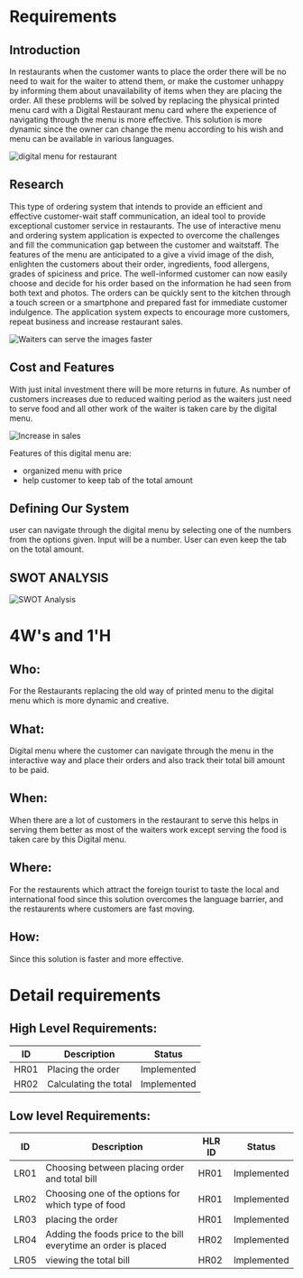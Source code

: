 # Requirements
## Introduction
In restaurants when the customer wants to place the order there will be no need to wait for the waiter to attend them, or make the customer unhappy by informing them about unavailability of items when they are placing the order. All these problems will be solved by replacing the physical printed menu card with a Digital Restaurant menu card where the experience of navigating through the menu is more effective. This solution is more dynamic since the owner can change the menu according to his wish and menu can be available in various languages.

![digital menu for restaurant](https://user-images.githubusercontent.com/65301187/114957727-46c0ae80-9e7f-11eb-9f38-cac8bb085827.jpg)

## Research
This type of ordering system that intends to provide an efficient and effective customer-wait staff communication, an ideal tool to provide exceptional customer service in restaurants. The use of interactive menu and ordering system application is expected to overcome the challenges and fill the communication gap between the customer and waitstaff. The features of the menu are anticipated to a give a vivid image of the dish, enlighten the customers about their order, ingredients, food allergens, grades of spiciness and price. The well-informed customer can now easily choose and decide for his order based on the information he had seen from both 
text and photos. The orders can be quickly sent to the kitchen through a touch screen or a smartphone and prepared fast for immediate customer indulgence. The application system expects to encourage more customers, repeat business and increase restaurant sales.

![Waiters can serve the images faster](https://user-images.githubusercontent.com/65301187/114958167-204f4300-9e80-11eb-8f6a-f96a7d2b0b06.jpg)

## Cost and Features
With just inital investment there will be more returns in future. As number of customers increases due to reduced waiting period as the waiters just need to serve food and all other work of the waiter is taken care by the digital menu.

![Increase in sales](https://user-images.githubusercontent.com/65301187/114958717-3ad5ec00-9e81-11eb-879f-8db40f1e8f0e.jpg)

Features of this digital menu are:
*   organized menu with price
*   help customer to keep tab of the total amount

## Defining Our System
user can navigate through the digital menu by selecting one of the numbers from the options given. Input will be a number. User can even keep the tab on the total amount.
## SWOT ANALYSIS
![SWOT Analysis](https://user-images.githubusercontent.com/65301187/114960714-3e6b7200-9e85-11eb-8801-8604abfa2a71.png)


# 4W&#39;s and 1&#39;H

## Who:

For the Restaurants replacing the old way of printed menu to the digital menu which is more dynamic and creative.

## What:

Digital menu where the customer can navigate through the menu in the interactive way and place their orders and also track their total bill amount to be paid.

## When:

When there are a lot of customers in the restaurant to serve this helps in serving them better as most of the waiters work except serving the food is taken care by this Digital menu.

## Where:

For the restaurents which attract the foreign tourist to taste the local and international food since this solution overcomes the language barrier, and the restaurents where customers are fast moving.

## How:

Since this solution is faster and more effective. 


# Detail requirements
## High Level Requirements:
ID | Description | Status 
----|-------------------------|-------------------
HR01 | Placing the order | Implemented |
HR02 | Calculating the total | Implemented |


##  Low level Requirements:
ID | Description | HLR ID | Status 
----|-------------------------|----|---------------
LR01 | Choosing between placing order and total bill | HR01 | Implemented |
LR02| Choosing one of the options for which type of food | HR01 | Implemented |
LR03 | placing the order | HR01 | Implemented |
LR04 | Adding the foods price to the bill everytime an order is placed | HR02 | Implemented |
LR05 | viewing the total bill | HR02 | Implemented |


